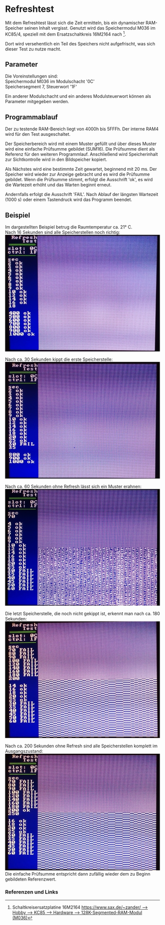 # Refreshtest

Mit dem Refreshtest lässt sich die Zeit ermitteln, bis ein dynamischer RAM-Speicher seinen Inhalt vergisst.
Genutzt wird das Speichermodul M036 im KC85/4, speziell mit dem Ersatzschaltkreis 16M2164 nach [^1].

Dort wird versehentlich ein Teil des Speichers nicht aufgefrischt, was sich dieser Test zu nutze macht.

## Parameter

Die Voreinstellungen sind:  
Speichermodul M036 im Modulschacht '0C'  
Speichersegment 7, Steuerwort '1F'  

Ein anderer Modulschacht und ein anderes Modulsteuerwort können als Parameter mitgegeben werden.

## Programmablauf

Der zu testende RAM-Bereich liegt von 4000h bis 5FFFh.
Der interne RAM4 wird für den Test ausgeschaltet.

Der Speicherbereich wird mit einem Muster gefüllt und über dieses Muster wird eine einfache Prüfsumme gebildet (SUM16).
Die Prüfsumme dient als Referenz für den weiteren Programmlauf.
Anschließend wird Speicherinhalt zur Sichtkontrolle wird in den Bildspeicher kopiert.

Als Nächstes wird eine bestimmte Zeit gewartet, beginnend mit 20 ms.
Der Speicher wird wieder zur Anzeige gebracht und es wird die Prüfsumme gebildet.
Wenn die Prüfsumme stimmt, erfolgt die Ausschrift 'ok', es wird die Wartezeit erhöht und das Warten beginnt erneut.

Andernfalls erfolgt die Ausschrift 'FAIL'.
Nach Ablauf der längsten Wartezeit (1000 s) oder einem Tastendruck wird das Programm beendet.


## Beispiel

Im dargestellten Beispiel betrug die Raumtemperatur ca. 21° C.  
Nach 16 Sekunden sind alle Speicherstellen noch richtig:  
![Refreshtest nach 16 Sekunden](Bilder/0016.jpg)

Nach ca. 30 Sekunden kippt die erste Speicherstelle:  
![Refreshtest nach 30 Sekunden](Bilder/0030.jpg)

Nach ca. 60 Sekunden ohne Refresh lässt sich ein Muster erahnen:  
![Refreshtest nach 60 Sekunden](Bilder/0060.jpg)

Die letzt Speicherstelle, die noch nicht gekippt ist, erkennt man nach ca. 180 Sekunden:  
![Refreshtest nach 180 Sekunden](Bilder/0180.jpg)

Nach ca. 200 Sekunden ohne Refresh sind alle Speicherstellen komplett im Ausgangszustand:  
![Refreshtest nach 200 Sekunden](Bilder/0200.jpg)
Die einfache Prüfsumme entspricht dann zufällig wieder dem zu Beginn gebildeten Referenzwert. 


### Referenzen und Links

[^1]: Schaltkreisersatzplatine 16M2164 [https://www.sax.de/~zander/ --> Hobby --> KC85 --> Hardware --> 128K-Segmented-RAM-Modul (M036)](https://www.sax.de/~zander/)
